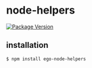 # node-helpers

[![Package Version](https://img.shields.io/npm/v/ego-node-helpers.svg)](https://www.npmjs.com/package/ego-node-helpers)


## installation

```sh
$ npm install ego-node-helpers
```
